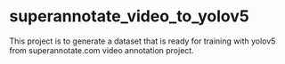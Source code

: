# superannotate_video_to_yolov5
This project is to generate a dataset that is ready for training with yolov5 from superannotate.com video annotation project.
